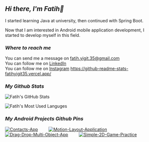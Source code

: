 
<h2><i>Hi there, I'm Fatih👋</i></h2>

<p>I started learning Java at university, then continued with Spring Boot.</p>

<p> Now that I am interested in Android mobile application development, I started to develop myself in this field.</p>

  
<h3><i>Where to reach me</i></h3>

You can send me a message on <a href="mailto:fatih.yigit.35@gmail.com">fatih.yigit.35@gmail.com</a><br />
You can follow me on  <a href="https://www.linkedin.com/in/fatihyigit35/">LinkedIn</a><br />
You can follow me on  <a href="https://www.instagram.com/fatih.yigit.35">Instagram</a>
https://github-readme-stats-fatihyigit35.vercel.app/

<h3><i>My Github Stats</i></h3>
<p float="left">
<img src="https://github-readme-stats-fatihyigit35.vercel.app/api?username=FatihYigit35&card_width=450&show_icons=true&locale=en&theme=chartreuse-dark&count_private=true" alt="Fatih's GitHub Stats" />
  
<img src="https://github-readme-stats-fatihyigit35.vercel.app/api/top-langs?username=FatihYigit35&card_width=450&show_icons=true&locale=en&layout=compact&theme=chartreuse-dark&count_private=true" 
     alt="Fatih's Most Used Languges" />
     
<h3><i>My Android Projects Github Pins</i></h3>
     
[![Contacts-App](https://github-readme-stats.vercel.app/api/pin/?username=FatihYigit35&repo=Contacts-App&theme=chartreuse-dark)](https://github.com/FatihYigit35/Contacts-App) &nbsp; &nbsp; &nbsp; &nbsp; 
[![Motion-Layout-Application](https://github-readme-stats.vercel.app/api/pin/?username=FatihYigit35&repo=Motion-Layout-Application&theme=chartreuse-dark)](https://github.com/FatihYigit35/Motion-Layout-Application)
[![Drag-Drop-Multi-Object-App](https://github-readme-stats.vercel.app/api/pin/?username=FatihYigit35&repo=Drag-Drop-Multi-Object-App&theme=chartreuse-dark)](https://github.com/FatihYigit35/Drag-Drop-Multi-Object-App) &nbsp; &nbsp; &nbsp; &nbsp; 
[![Simple-2D-Game-Practice](https://github-readme-stats.vercel.app/api/pin/?username=FatihYigit35&repo=Simple-2D-Game-Practice&theme=chartreuse-dark)](https://github.com/FatihYigit35/Simple-2D-Game-Practice)
  
